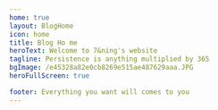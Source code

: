 ```yaml
---
home: true
layout: BlogHome
icon: home
title: Blog Ho me
heroText: Welcome to 7&ning's website
tagline: Persistence is anything multiplied by 365
bgImage: /e45328a82e0cb8269e515ae487629aaa.JPG
heroFullScreen: true

footer: Everything you want will comes to you
---
```


